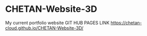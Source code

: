 # CHETAN-Website-3D
My current portfolio website
GIT HUB PAGES LINK
https://chetan-cloud.github.io/CHETAN-Website-3D/
